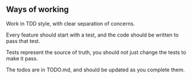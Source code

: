 

## Ways of working

Work in TDD style, with clear separation of concerns.

Every feature should start with a test, and the code should be written to pass that test.

Tests represent the source of truth, you should not just change the tests to make it pass.


The todos are in TODO.md, and should be updated as you complete them.
